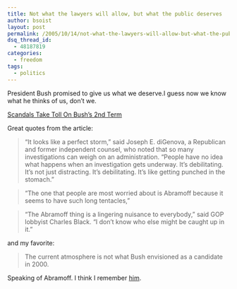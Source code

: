 ```yaml
---
title: Not what the lawyers will allow, but what the public deserves
author: bsoist
layout: post
permalink: /2005/10/14/not-what-the-lawyers-will-allow-but-what-the-public-deserves/
dsq_thread_id:
  - 48187819
categories:
  - freedom
tags:
  - politics
---
```

President Bush promised to give us what we deserve.I guess now we know what he thinks of us, don&#8217;t we.

[Scandals Take Toll On Bush&#8217;s 2nd Term][1]

Great quotes from the article:  


> &#8220;It looks like a perfect storm,&#8221; said Joseph E. diGenova, a Republican and former independent counsel, who noted that so many investigations can weigh on an administration. &#8220;People have no idea what happens when an investigation gets underway. It&#8217;s debilitating. It&#8217;s not just distracting. It&#8217;s debilitating. It&#8217;s like getting punched in the stomach.&#8221;

> &#8220;The one that people are most worried about is Abramoff because it seems to have such long tentacles,&#8221;

> &#8220;The Abramoff thing is a lingering nuisance to everybody,&#8221; said GOP lobbyist Charles Black. &#8220;I don&#8217;t know who else might be caught up in it.&#8221;

and my favorite:  

> The current atmosphere is not what Bush envisioned as a candidate in 2000.

Speaking of Abramoff. I think I remember [him][2].

 [1]: http://www.washingtonpost.com/wp-dyn/content/article/2005/10/13/AR2005101301955.html
 [2]: http://bsoist.geexfiles.com/index.php/2005/06/22/indianzcom-news-gaming-leads-to-new-concerns-about-lobbyists/
